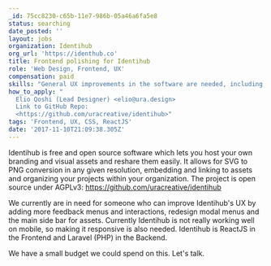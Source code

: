 ```yaml
---
_id: 75cc8230-c65b-11e7-986b-05a46a6fa5e8
status: searching
date_posted: ''
layout: jobs
organization: Identihub
org_url: 'https://identhub.co'
title: Frontend polishing for Identihub
role: 'Web Design, Frontend, UX'
compensation: paid
skills: "General UX improvements in the software are needed, including:\r\nSidebar of Assets\r\nModal Menus\r\nFeedback Messages\r\nError Messages\r\n\r\nGenerally some User Research would be also appreciated to understand what's the best path going forward."
how_to_apply: "
  Elio Qoshi (Lead Designer) <elio@ura.design>
  Link to GitHub Repo:
  <https://github.com/uracreative/identihub>"
tags: 'Frontend, UX, CSS, ReactJS'
date: '2017-11-10T21:09:38.305Z'
---
```

Identihub is free and open source software which lets you host your own branding and visual assets and reshare them easily. It allows for SVG to PNG conversion in any given resolution, embedding and linking to assets and organizing your projects within your organization. The project is open source under AGPLv3: <https://github.com/uracreative/identihub>

We currently are in need for someone who can improve Identihub's UX by adding more feedback menus and interactions, redesign modal menus and the main side bar for assets. Currently Identihub is not really working well on mobile, so making it responsive is also needed. Identihub is ReactJS in the Frontend and Laravel (PHP) in the Backend.

We have a small budget we could spend on this. Let's talk.
